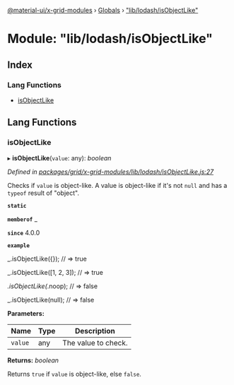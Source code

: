 [@material-ui/x-grid-modules](../README.md) › [Globals](../globals.md) › ["lib/lodash/isObjectLike"](_lib_lodash_isobjectlike_.md)

# Module: "lib/lodash/isObjectLike"

## Index

### Lang Functions

- [isObjectLike](_lib_lodash_isobjectlike_.md#isobjectlike)

## Lang Functions

### isObjectLike

▸ **isObjectLike**(`value`: any): _boolean_

_Defined in [packages/grid/x-grid-modules/lib/lodash/isObjectLike.js:27](https://github.com/mui-org/material-ui-x/blob/a679779/packages/grid/x-grid-modules/lib/lodash/isObjectLike.js#L27)_

Checks if `value` is object-like. A value is object-like if it's not `null`
and has a `typeof` result of "object".

**`static`**

**`memberof`** \_

**`since`** 4.0.0

**`example`**

\_.isObjectLike({});
// => true

\_.isObjectLike([1, 2, 3]);
// => true

_.isObjectLike(_.noop);
// => false

\_.isObjectLike(null);
// => false

**Parameters:**

| Name    | Type | Description         |
| ------- | ---- | ------------------- |
| `value` | any  | The value to check. |

**Returns:** _boolean_

Returns `true` if `value` is object-like, else `false`.
